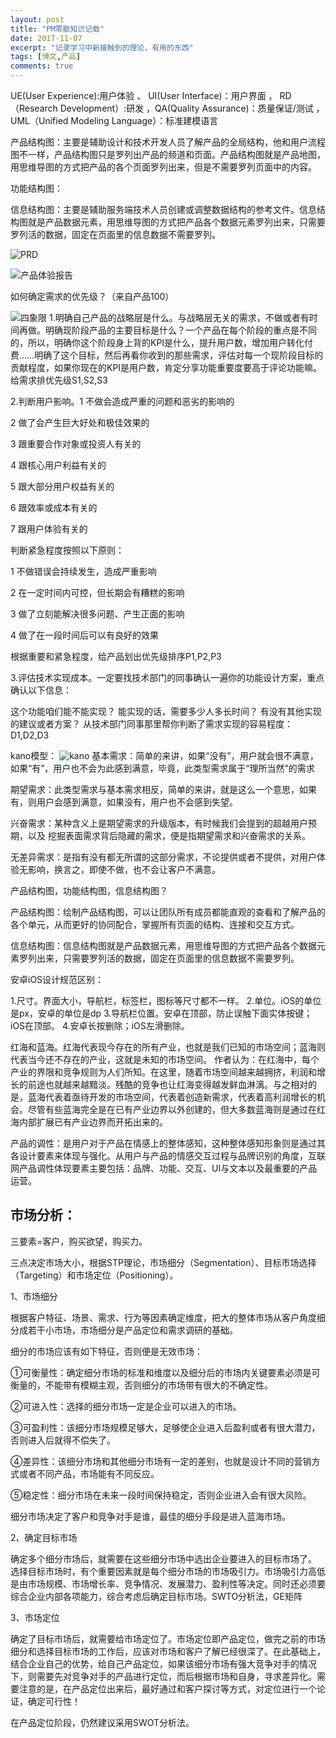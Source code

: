 ```yaml
---
layout: post
title: "PM零散知识记载"
date: 2017-11-07
excerpt: "记录学习中新接触到的理论，有用的东西"
tags: [博文,产品]
comments: true
---
```


UE(User Experience):用户体验  、  UI(User Interface)：用户界面  ，
RD（Research Development）:研发 ，QA(Quality Assurance)：质量保证/测试 ，UML（Unified Modeling Language）：标准建模语言

产品结构图：主要是辅助设计和技术开发人员了解产品的全局结构，他和用户流程图不一样，产品结构图只是罗列出产品的频道和页面。产品结构图就是产品地图，用思维导图的方式把产品的各个页面罗列出来，但是不需要罗列页面中的内容。

功能结构图：

信息结构图：主要是辅助服务端技术人员创建或调整数据结构的参考文件。信息结构图就是产品数据元素，用思维导图的方式把产品各个数据元素罗列出来，只需要罗列活的数据，固定在页面里的信息数据不需要罗列。

![PRD](../assets/img/post-img/PM/PRD产品需求文档.jpg)

![产品体验报告](../assets/img/post-img/PM/产品体验报告.jpg)

如何确定需求的优先级？（来自产品100）

![四象限](../assets/img/post-img/PM/四象限.png)
1.明确自己产品的战略层是什么。与战略层无关的需求，不做或者有时间再做。明确现阶段产品的主要目标是什么？一个产品在每个阶段的重点是不同的，所以，明确你这个阶段身上背的KPI是什么，提升用户数，增加用户转化付费……明确了这个目标，然后再看你收到的那些需求，评估对每一个现阶段目标的贡献程度，如果你现在的KPI是用户数，肯定分享功能重要度要高于评论功能嘛。给需求排优先级S1,S2,S3

2.判断用户影响。1 不做会造成严重的问题和恶劣的影响的

2 做了会产生巨大好处和极佳效果的

3 跟重要合作对象或投资人有关的

4 跟核心用户利益有关的

5 跟大部分用户权益有关的

6 跟效率或成本有关的

7 跟用户体验有关的

判断紧急程度按照以下原则：

1 不做错误会持续发生，造成严重影响

2 在一定时间内可控，但长期会有糟糕的影响

3 做了立刻能解决很多问题、产生正面的影响

4 做了在一段时间后可以有良好的效果

根据重要和紧急程度，给产品划出优先级排序P1,P2,P3

3.评估技术实现成本。一定要找技术部门的同事确认一遍你的功能设计方案，重点确认以下信息：

这个功能咱们能不能实现？
能实现的话，需要多少人多长时间？
有没有其他实现的建议或者方案？
从技术部门同事那里帮你判断了需求实现的容易程度：D1,D2,D3

kano模型：
![kano](../assets/img/post-img/PM/kano.png)
基本需求：简单的来讲，如果“没有”，用户就会很不满意，如果“有”，用户也不会为此感到满意，毕竟，此类型需求属于“理所当然”的需求

期望需求：此类型需求与基本需求相反，简单的来讲，就是这么一个意思，如果有，则用户会感到满意，如果没有，用户也不会感到失望。

兴奋需求：某种含义上是期望需求的升级版本，有时候我们会提到的超越用户预期，以及 挖掘表面需求背后隐藏的需求，便是指期望需求和兴奋需求的关系。

无差异需求：是指有没有都无所谓的这部分需求，不论提供或者不提供，对用户体验无影响，换言之，即使不做，也不会让客户不满意。

产品结构图，功能结构图，信息结构图？

产品结构图：绘制产品结构图，可以让团队所有成员都能直观的查看和了解产品的各个单元，从而更好的协同配合，掌握所有页面的结构、连接和交互方式。

信息结构图：信息结构图就是产品数据元素，用思维导图的方式把产品各个数据元素罗列出来，只需要罗列活的数据，固定在页面里的信息数据不需要罗列。

安卓iOS设计规范区别：

1.尺寸。界面大小，导航栏，标签栏，图标等尺寸都不一样。
2.单位。iOS的单位是px，安卓的单位是dp
3.导航栏位置。安卓在顶部，防止误触下面实体按键；iOS在顶部。
4.安卓长按删除；iOS左滑删除。

红海和蓝海。红海代表现今存在的所有产业，也就是我们已知的市场空间；蓝海则代表当今还不存在的产业，这就是未知的市场空间。
作者认为：在红海中，每个产业的界限和竞争规则为人们所知。在这里，随着市场空间越来越拥挤，利润和增长的前途也就越来越黯淡。残酷的竞争也让红海变得越发鲜血淋漓。与之相对的是，蓝海代表着亟待开发的市场空间，代表着创造新需求，代表着高利润增长的机会。尽管有些蓝海完全是在已有产业边界以外创建的，但大多数蓝海则是通过在红海内部扩展已有产业边界而开拓出来的。 

产品的调性：是用户对于产品在情感上的整体感知，这种整体感知形象则是通过其各设计要素来体现与强化。从用户与产品的情感交互过程与品牌识别的角度，互联网产品调性体现要素主要包括：品牌、功能、交互、UI与文本以及最重要的产品运营。

## 市场分析：
三要素=客户，购买欲望，购买力。

三点决定市场大小，根据STP理论，市场细分（Segmentation）、目标市场选择（Targeting）和市场定位（Positioning）。

1、市场细分

根据客户特征、场景、需求、行为等因素确定维度，把大的整体市场从客户角度细分成若干小市场，市场细分是产品定位和需求调研的基础。

细分的市场应该有如下特征，否则便是无效市场：

①可衡量性：确定细分市场的标准和维度以及细分后的市场内关键要素必须是可衡量的，不能带有模糊主观，否则细分的市场带有很大的不确定性。

②可进入性：选择的细分市场一定是企业可以进入的市场。

③可盈利性：该细分市场规模足够大，足够使企业进入后盈利或者有很大潜力，否则进入后就得不偿失了。

④差异性：该细分市场和其他细分市场有一定的差别，也就是设计不同的营销方式或者不同产品，市场能有不同反应。

⑤稳定性：细分市场在未来一段时间保持稳定，否则企业进入会有很大风险。

细分市场决定了客户和竞争对手是谁，最佳的细分手段是进入蓝海市场。

2、确定目标市场

确定多个细分市场后，就需要在这些细分市场中选出企业要进入的目标市场了。
选择目标市场时，有个重要因素就是每个细分市场的市场吸引力。市场吸引力高低是由市场规模、市场增长率、竞争情况、发展潜力、盈利性等决定。同时还必须要综合企业内部各项能力，综合考虑后确定目标市场。SWTO分析法，GE矩阵

3、市场定位

确定了目标市场后，就需要给市场定位了。市场定位即产品定位，做完之前的市场细分和选择目标市场的工作后，应该对市场和客户了解已经很深了。在此基础上，结合企业自己的优势，给自己产品定位，如果该细分市场有强大竞争对手的情况下，则需要先对竞争对手的产品进行定位，而后根据市场和自身，寻求差异化。需要注意的是，在产品定位出来后，最好通过和客户探讨等方式，对定位进行一个论证，确定可行性！

在产品定位阶段，仍然建议采用SWOT分析法。













